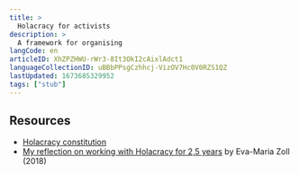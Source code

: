 ```yaml
---
title: >
  Holacracy for activists
description: >
  A framework for organising
langCode: en
articleID: XhZPZHWU-rWr3-8It3OkI2cAixlAdct1
languageCollectionID: uBBbPPsgCzhhcj-VizOV7Hc0V0RZS1QZ
lastUpdated: 1673685329952
tags: ["stub"]
---
```


## Resources

-   [Holacracy constitution](https://www.holacracy.org/constitution/5)
-   [My reflection on working with Holacracy for 2,5 years](https://blog.holacracy.org/my-personal-reflection-on-working-with-holacracy-for-2-5-years-part-1-5366043d8bcd) by Eva-Maria Zoll (2018)